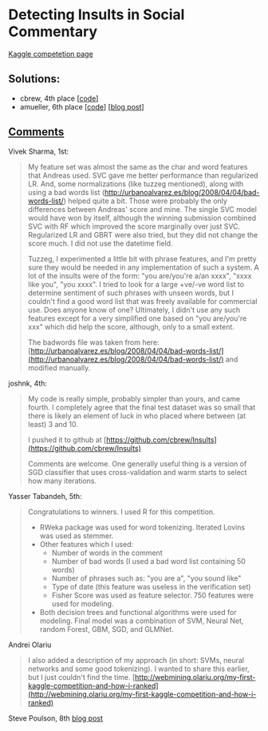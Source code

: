 # Detecting Insults in Social Commentary

[Kaggle competetion page](https://www.kaggle.com/c/detecting-insults-in-social-commentary)

## Solutions:
- cbrew, 4th place [[code](https://github.com/cbrew/Insults)]
- amueller, 6th place [[code](https://github.com/amueller/kaggle_insults/)] [[blog post](http://peekaboo-vision.blogspot.de/2012/09/recap-of-my-first-kaggle-competition.html)]

## [Comments](https://www.kaggle.com/c/detecting-insults-in-social-commentary/forums/t/2744)

Vivek Sharma, 1st:
> My feature set was almost the same as the char and word features that Andreas used. SVC gave me better performance than regularized LR.  And, some normalizations (like tuzzeg mentioned), along with using a bad words list (http://urbanoalvarez.es/blog/2008/04/04/bad-words-list/) helped quite a bit. Those were probably the only differences between Andreas' score and mine. The single SVC model would have won by itself, although the winning submission combined SVC with RF which improved the score marginally over just SVC. Regularized LR and GBRT were also tried, but they did not change the score much. I did not use the datetime field.
> 
> Tuzzeg, I experimented a little bit with phrase features, and I'm pretty sure they would be needed in any implementation of such a system. A lot of the insults were of the form: "you are/you're a/an xxxx", "xxxx like you", "you xxxx". I tried to look for a large +ve/-ve word list to determine sentiment of such phrases with unseen words, but I couldn't find a good word list that was freely available for commercial use. Does anyone know of one? Ultimately, I didn't use any such features except for a very simplified one based on "you are/you're xxx" which did help the score, although, only to a small extent. 
> 
> The badwords file was taken from here: [http://urbanoalvarez.es/blog/2008/04/04/bad-words-list/](http://urbanoalvarez.es/blog/2008/04/04/bad-words-list/) and modified manually.

joshnk, 4th:
> My code is really simple, probably simpler than yours, and came fourth. I completely agree that the final test dataset was so small that there is likely an element of luck in who placed where between (at least) 3 and 10.
> 
> I pushed it to github at [https://github.com/cbrew/Insults](https://github.com/cbrew/Insults)
> 
> Comments are welcome. One generally useful thing is a version of SGD classifier that uses cross-validation and warm starts to select how many iterations.

Yasser Tabandeh, 5th:
> Congratulations to winners. I used R for this competition.
> - RWeka package was used for word tokenizing. Iterated Lovins was used as stemmer.
> - Other features which I used:
>   - Number of words in the comment
>   - Number of bad words (I used a bad word list containing 50 words)
>   - Number of phrases such as: "you are a", "you sound like"
>   - Type of date (this feature was useless in the verification set)
>   - Fisher Score was used as feature selector. 750 features were used for modeling.
> - Both decision trees and functional algorithms were used for modeling. Final model was a combination of SVM, Neural Net, random Forest, GBM, SGD, and GLMNet.

Andrei Olariu
> I also added a description of my approach (in short: SVMs, neural networks and some good tokenizing). I wanted to share this earlier, but I just couldn't find the time. 
> [http://webmining.olariu.org/my-first-kaggle-competition-and-how-i-ranked](http://webmining.olariu.org/my-first-kaggle-competition-and-how-i-ranked)

Steve Poulson, 8th
[blog post](http://steve-p0ulson.blogspot.co.uk/2012/09/recently-i-entered-kaggle-detecting.html)
